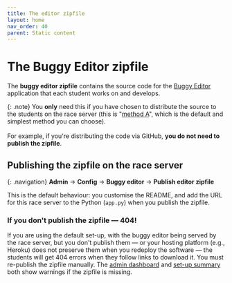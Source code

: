 ```yaml
---
title: The editor zipfile
layout: home
nav_order: 40
parent: Static content
---
```



# The Buggy Editor zipfile

The **buggy editor zipfile** contains the source code for the
[Buggy Editor](../buggy-editor/the-editor) application that each student works
on and develops.

{: .note}
You **only** need this if you have chosen to distribute the source to the students
on the race server (this is
"[method A](../buggy-editor/distributing-the-code#method-a)", which is the
default and simplest method you can choose).  
<br>
For example, if you're distributing the code via GitHub, **you do not need to
publish the zipfile**. 
 

## Publishing the zipfile on the race server

{: .navigation}
**Admin** → **Config** → **Buggy editor** → **Publish editor zipfile**

This is the default behaviour: you customise the README, and add the URL for
this race server to the Python (<code>app.py</code>) when you publish the 
zipfile.

### If you don't publish the zipfile — 404!

If you are using the default set-up, with the buggy editor being served by the
race server, but you don't publish them — or your hosting platform (e.g.,
Heroku) does not preserve them when you redeploy the software — the students
will get 404 errors when they follow links to download it. You must re-publish 
the zipfile manually. The [admin dashboard](../running/dashboard) and [set-up
summary](../running/setup-summary) both show warnings if the zipfile is missing.

